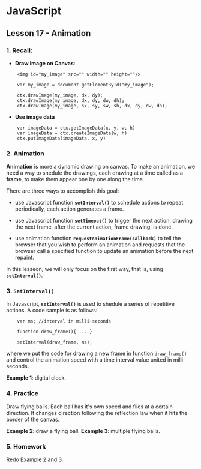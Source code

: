 # JavaScript

## Lesson 17 - Animation

### 1. Recall: 

- __Draw image on Canvas__:

```
	<img id="my_image" src="" width="" height=""/>
	
	var my_image = document.getElementById("my_image");
	
	ctx.drawImage(my_image, dx, dy);
	ctx.drawImage(my_image, dx, dy, dw, dh);
	ctx.drawImage(my_image, sx, sy, sw, sh, dx, dy, dw, dh);
```

	
- __Use image data__

```
	var imageData = ctx.getImageData(x, y, w, h)
	var imageData = ctx.createImageData(w, h)
	ctx.putImageData(imageData, x, y)
```

### 2. Animation

__Animation__ is more a dynamic drawing on canvas. To make an animation, we need a way to shedule the drawings, each drawing at a time called as a __frame__, to make them appear one by one along the time.

There are three ways to accomplish this goal:

- use Javascript function __`setInterval()`__ to schedule actions to repeat periodically, each action generates a frame.

- use Javascript function __`setTimeout()`__ to trigger the next action, drawing the next frame, after the current action, frame drawing, is done.

- use animation function __`requestAnimationFrame(callback)`__ to tell the browser that you wish to perform an animation and requests that the browser call a specified function to update an animation before the next repaint.	

In this lesseon, we will only focus on the first way, that is, using __`setInterval()`__.


### 3. `SetInterval()`

In Javascript, __`setInterval()`__ is used to shedule a series of repetitive actions. A code sample is as follows:

```
	var ms; //interval in milli-seconds
	
	function draw_frame(){ ... }
	
	setInterval(draw_frame, ms);
```

where we put the code for drawing a new frame in function `draw_frame()` and control the animation speed with a time interval value united in milli-seconds.

__Example 1__: digital clock.

	
### 4. Practice

Draw flying balls. Each ball has it's own speed and flies at a certain direction. It changes direction following the reflection law when it hits the border of the canvas. 

__Example 2__: draw a flying ball.
__Example 3__: multiple flying balls.	
	
### 5. Homework

Redo Example 2 and 3.
